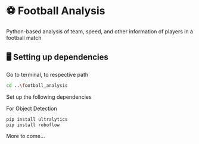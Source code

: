 # ⚽ Football Analysis
Python-based analysis of team, speed, and other information of players in a football match

## 🖥️ Setting up dependencies
Go to terminal, to respective path
```sh
cd ..\football_analysis
```
Set up the following dependencies

For Object Detection
```sh
pip install ultralytics
pip install roboflow
```
More to come...
